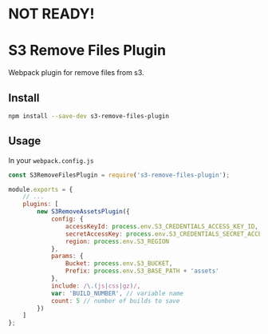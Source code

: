 # NOT READY!

# S3 Remove Files Plugin

Webpack plugin for remove files from s3.

## Install

```bash
npm install --save-dev s3-remove-files-plugin
```

## Usage

In your `webpack.config.js`

```javascript
const S3RemoveFilesPlugin = require('s3-remove-files-plugin');

module.exports = {
    // ...
    plugins: [
        new S3RemoveAssetsPlugin({
            config: {
                accessKeyId: process.env.S3_CREDENTIALS_ACCESS_KEY_ID,
                secretAccessKey: process.env.S3_CREDENTIALS_SECRET_ACCESS_KEY,
                region: process.env.S3_REGION
            },
            params: {
                Bucket: process.env.S3_BUCKET,
                Prefix: process.env.S3_BASE_PATH + 'assets'
            },
            include: /\.(js|css|gz)/,
            var: 'BUILD_NUMBER', // variable name
            count: 5 // number of builds to save
        })
    ]
};
```